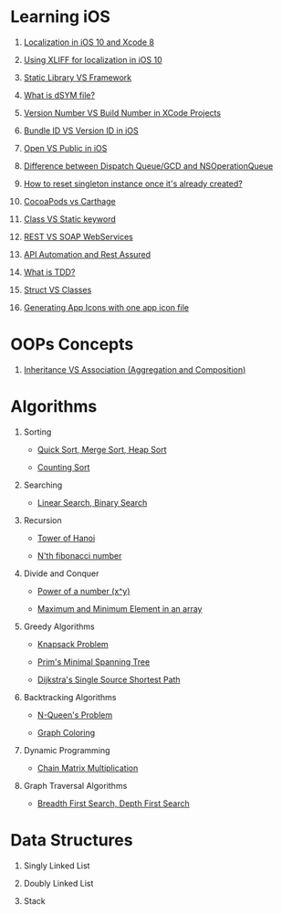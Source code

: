 # Learning iOS

1. [Localization in iOS 10 and Xcode 8](https://github.com/AnirudhDas/AniruddhaDas.github.io/blob/master/iOS/Localization/Localization.md)

2. [Using XLIFF for localization in iOS 10](https://github.com/AnirudhDas/AniruddhaDas.github.io/blob/master/iOS/Using%20Xliff/Using%20XLIFF%20for%20localization%20in%20iOS%2010.md)

3. [Static Library VS Framework](https://github.com/AnirudhDas/AniruddhaDas.github.io/blob/master/iOS/Static%20Library%20VS%20Frameworks/Static%20Library%20VS%20Frameworks.md)

4. [What is dSYM file?](https://github.com/AnirudhDas/AniruddhaDas.github.io/blob/master/iOS/dSYM%20file/What%20is%20dSYM%20file%3F.md)

5. [Version Number VS Build Number in XCode Projects](https://github.com/AnirudhDas/AniruddhaDas.github.io/blob/master/iOS/Version%20Number%20VS%20Build%20Number%20in%20XCode%20Projects/Version%20Number%20VS%20Build%20Number%20in%20XCode%20Projects.md)

6. [Bundle ID VS Version ID in iOS](https://github.com/AnirudhDas/AniruddhaDas.github.io/blob/master/iOS/Bundle%20Id%20VS%20Version%20Id/Bundle%20Id%20VS%20App%20Id%20in%20iOS.md)

7. [Open VS Public in iOS](https://github.com/AnirudhDas/AniruddhaDas.github.io/blob/master/iOS/OpenVsPublic/OpenVsPublic.md)

8. [Difference between Dispatch Queue/GCD and NSOperationQueue](https://github.com/AnirudhDas/AniruddhaDas.github.io/blob/master/iOS/GCDvsNSOperationQueue/GCDvsNSOperationQueue.md)

9. [How to reset singleton instance once it's already created?](https://github.com/AnirudhDas/AniruddhaDas.github.io/blob/master/iOS/ResetSingleton/ResetSingleton.md)

10. [CocoaPods vs Carthage](https://github.com/AnirudhDas/AniruddhaDas.github.io/blob/master/iOS/CocoaPodsvsCarthage/CocoaPodsvsCarthage.md)

11. [Class VS Static keyword](https://github.com/AnirudhDas/AniruddhaDas.github.io/blob/master/iOS/ClassVSStatic/ClassVSStatic.md)

12. [REST VS SOAP WebServices](https://github.com/AnirudhDas/AniruddhaDas.github.io/blob/master/iOS/RESTvsSOAP/RESTvsSOAP.md)

13. [API Automation and Rest Assured](https://github.com/AnirudhDas/AniruddhaDas.github.io/blob/master/iOS/RestAssured/RestAssured.md)

14. [What is TDD?](https://github.com/AnirudhDas/AniruddhaDas.github.io/blob/master/iOS/TDD/TDD.md)

15. [Struct VS Classes](https://github.com/AnirudhDas/AniruddhaDas.github.io/blob/master/iOS/StructvsClasses/StructvsClasses.md)

16. [Generating App Icons with one app icon file](https://github.com/AnirudhDas/AniruddhaDas.github.io/blob/master/iOS/GeneratingAppIcons/GeneratingAppIcons.md)

# OOPs Concepts

1. [Inheritance VS Association (Aggregation and Composition)](https://github.com/AnirudhDas/AniruddhaDas.github.io/blob/master/OOPs/Inheritance%20VS%20Association/Inheritance%20VS%20Association%20(Aggregation%20and%20Composition).md)

# Algorithms

1. Sorting
	* [Quick Sort, Merge Sort, Heap Sort](https://github.com/AnirudhDas/AniruddhaDas.github.io/blob/master/Algorithms/Sorting/Quick%20Sort%2C%20Merge%20Sort%2C%20Heap%20Sort/Sorting.md)

	* [Counting Sort](https://github.com/AnirudhDas/AniruddhaDas.github.io/blob/master/Algorithms/Sorting/Counting%20Sort/CountingSort.md)

2. Searching
	* [Linear Search, Binary Search](https://github.com/AnirudhDas/AniruddhaDas.github.io/blob/master/Algorithms/Searching/Search.md)

3. Recursion
	* [Tower of Hanoi](https://github.com/AnirudhDas/AniruddhaDas.github.io/blob/master/Algorithms/Recursion/TowerOfHanoi/Tower%20of%20Hanoi.md)

	* [N'th fibonacci number](https://github.com/AnirudhDas/AniruddhaDas.github.io/blob/master/Algorithms/Recursion/Fibonacci/Fibonacci.md)

4. Divide and Conquer
	* [Power of a number (x^y)](https://github.com/AnirudhDas/AniruddhaDas.github.io/blob/master/Algorithms/Divide%20and%20Conquer/Power/Power.md)

	* [Maximum and Minimum Element in an array](https://github.com/AnirudhDas/AniruddhaDas.github.io/blob/master/Algorithms/Divide%20and%20Conquer/MaxMin/MaxMin.md)

5. Greedy Algorithms
	* [Knapsack Problem](https://github.com/AnirudhDas/AniruddhaDas.github.io/blob/master/Algorithms/Greedy%20Algorithms/Knapsack/Knapsack.md)

	* [Prim's Minimal Spanning Tree](https://github.com/AnirudhDas/AniruddhaDas.github.io/blob/master/Algorithms/Greedy%20Algorithms/Prim/Prim.md)

	* [Dijkstra's Single Source Shortest Path](https://github.com/AnirudhDas/AniruddhaDas.github.io/blob/master/Algorithms/Greedy%20Algorithms/Dijkstra/Dijkstra.md)

6. Backtracking Algorithms
	* [N-Queen's Problem](https://github.com/AnirudhDas/AniruddhaDas.github.io/blob/master/Algorithms/Backtracking%20Algorithms/N%20-%20Queen/N-Queen's%20Problem.md)

	* [Graph Coloring](https://github.com/AnirudhDas/AniruddhaDas.github.io/blob/master/Algorithms/Backtracking%20Algorithms/Graph%20Colouring/Graph%20Coloring%20Algorithm.md)

7. Dynamic Programming
	* [Chain Matrix Multiplication](https://github.com/AnirudhDas/AniruddhaDas.github.io/blob/master/Algorithms/Dynamic%20Programming/Matrix%20Chain/Chain%20Matrix%20Multiplication.md)

8. Graph Traversal Algorithms
	* [Breadth First Search, Depth First Search](https://github.com/AnirudhDas/AniruddhaDas.github.io/blob/master/Algorithms/Graph%20Traversal%20Algorithms/BFS-DFS/BFSDFS.md)

# Data Structures

1. Singly Linked List

2. Doubly Linked List

3. Stack